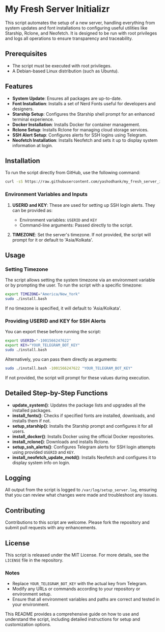 # My Fresh Server Initializr

This script automates the setup of a new server, handling everything from system updates and font installations to configuring useful utilities like Starship, Rclone, and Neofetch. It is designed to be run with root privileges and logs all operations to ensure transparency and traceability.

## Prerequisites
- The script must be executed with root privileges.
- A Debian-based Linux distribution (such as Ubuntu).

## Features
- **System Update**: Ensures all packages are up-to-date.
- **Font Installation**: Installs a set of Nerd Fonts useful for developers and designers.
- **Starship Setup**: Configures the Starship shell prompt for an enhanced terminal experience.
- **Docker Installation**: Installs Docker for container management.
- **Rclone Setup**: Installs Rclone for managing cloud storage services.
- **SSH Alert Setup**: Configures alerts for SSH logins using Telegram.
- **Neofetch Installation**: Installs Neofetch and sets it up to display system information at login.

## Installation

To run the script directly from GitHub, use the following command:

```bash
curl -sS https://raw.githubusercontent.com/yashodhank/my_fresh_server_init/main/install.bash | sudo bash -s -- -1001566247622 "YOUR_TELEGRAM_BOT_KEY"
```

### Environment Variables and Inputs

1. **USERID and KEY**: These are used for setting up SSH login alerts. They can be provided as:
   - Environment variables: `USERID` and `KEY`
   - Command-line arguments: Passed directly to the script.

2. **TIMEZONE**: Set the server's timezone. If not provided, the script will prompt for it or default to 'Asia/Kolkata'.

## Usage

### Setting Timezone

The script allows setting the system timezone via an environment variable or by prompting the user. To run the script with a specific timezone:

```bash
export TIMEZONE="America/New_York"
sudo ./install.bash
```

If no timezone is specified, it will default to 'Asia/Kolkata'.

### Providing USERID and KEY for SSH Alerts

You can export these before running the script:

```bash
export USERID="-1001566247622"
export KEY="YOUR_TELEGRAM_BOT_KEY"
sudo ./install.bash
```

Alternatively, you can pass them directly as arguments:

```bash
sudo ./install.bash -1001566247622 "YOUR_TELEGRAM_BOT_KEY"
```

If not provided, the script will prompt for these values during execution.

## Detailed Step-by-Step Functions

- **update_system()**: Updates the package lists and upgrades all the installed packages.
- **install_fonts()**: Checks if specified fonts are installed, downloads, and installs them if not.
- **setup_starship()**: Installs the Starship prompt and configures it for all users.
- **install_docker()**: Installs Docker using the official Docker repositories.
- **install_rclone()**: Downloads and installs Rclone.
- **setup_ssh_alerts()**: Configures Telegram alerts for SSH login attempts using provided `USERID` and `KEY`.
- **install_neofetch_update_motd()**: Installs Neofetch and configures it to display system info on login.

## Logging

All output from the script is logged to `/var/log/setup_server.log`, ensuring that you can review what changes were made and troubleshoot any issues.

## Contributing

Contributions to this script are welcome. Please fork the repository and submit pull requests with any enhancements.

## License

This script is released under the MIT License. For more details, see the `LICENSE` file in the repository.


### Notes

- Replace `YOUR_TELEGRAM_BOT_KEY` with the actual key from Telegram.
- Modify any URLs or commands according to your repository or environment setup.
- Ensure that all environment variables and paths are correct and tested in your environment.

This README provides a comprehensive guide on how to use and understand the script, including detailed instructions for setup and customization options.
